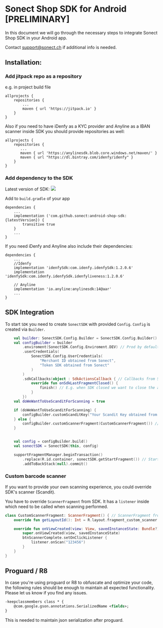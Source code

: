# Sonect Shop SDK for Android [PRELIMINARY]

In this document we will go through the necessary steps to integrate
Sonect Shop SDK in your Android app. 

Contact support@sonect.ch if additional info is needed.


## Installation: 

### Add jitpack repo as a repository

e.g. in project build file

```Gradle
allprojects {
    repositories {
    	...
        maven { url 'https://jitpack.io' }
    }
}
```

Also if you need to have iDenfy as a KYC provider and Anyline as a IBAN scanner inside SDK you should provide repositories as well:

 ```Gradle
 allprojects {
     repositories {
     	...
        maven { url 'https://anylinesdk.blob.core.windows.net/maven/' }
        maven { url "https://dl.bintray.com/idenfy/idenfy" }
     }
 }
 ```

### Add dependency to the SDK

Latest version of SDK: [![](https://jitpack.io/v/sonect/android-shop-sdk.svg)](https://jitpack.io/#sonect/android-shop-sdk)

Add to `build.gradle` of your app

```Gradle
dependencies {
	...
    implementation ('com.github.sonect:android-shop-sdk:{latestVersion}) {
        transitive true
    }
    ...
}
```

If you need iDenfy and Anyline also include their dependencies:

```Gradle
dependencies {
	...
    //Idenfy
    implementation 'idenfySdk:com.idenfy.idenfySdk:1.2.0.6'
    implementation 'idenfySdk:com.idenfy.idenfySdk.idenfyliveness:1.2.0.6'

    // Anyline
    implementation 'io.anyline:anylinesdk:14@aar'
    ...
}
```

## SDK Integration 

To start `SDK` you need to create `SonectSDK` with provided `Config`. `Config` is created via `Builder`.

```kotlin
    val builder: SonectSDK.Config.Builder = SonectSDK.Config.Builder()
    val configBuilder = builder
        .enviroment(SonectSDK.Config.Enviroment.DEV) // Prod by default
        .userCredentials(
            SonectSDK.Config.UserCredentials(
                "Merchant ID obtained from Sonect",
                "Token SDK obtained from Sonect"
            )
        )
        .sdkCallbacks(object : SdkActionsCallback { // Callbacks from SDK
            override fun onSdkLastFragmentClosed() {
                finish() // E.g. when SDK closed we want to close the app itself
            }
        })
    val doWeWantToUseScanditForScanning = true

    if (doWeWantToUseScanditForScanning) {
        configBuilder.customScanditKey("Your Scandit Key obtained from Sonect")
    } else {
        configBuilder.customScannerFragment(CustomScannerFragment()) // Provide scanner fragment
    }

    
    val config = configBuilder.build()
    val sonectSDK = SonectSDK(this, config)

    supportFragmentManager.beginTransaction()
        .replace(R.id.container, sonectSDK.getStartFragment()) // Start SDK fragment
        .addToBackStack(null).commit()
```

### Custom barcode scanner 

If you want to provide your own scanning experience, you could override SDK's scanner (Scandit).

You have to override `ScannerFragment` from SDK. It has a `listener` inside which need to be called when scanning performed.
 
```kotlin
class CustomScannerFragment: ScannerFragment() { // ScannerFragment from SDK
    override fun getLayoutId(): Int = R.layout.fragment_custom_scanner

    override fun onViewCreated(view: View, savedInstanceState: Bundle?) {
        super.onViewCreated(view, savedInstanceState)
        btnScannerComplete.setOnClickListener {
            listener.onScan("123456")
        }
    }
}
```

## Proguard / R8
In case you're using proguard or R8 to obfuscate and optimize your code,
the following rules should be enough to maintain all expected functionality.
Please let us know if you find any issues.

```xml
-keepclassmembers class * {
    @com.google.gson.annotations.SerializedName <fields>;
}
```

This is needed to maintain json serialization after proguard.
